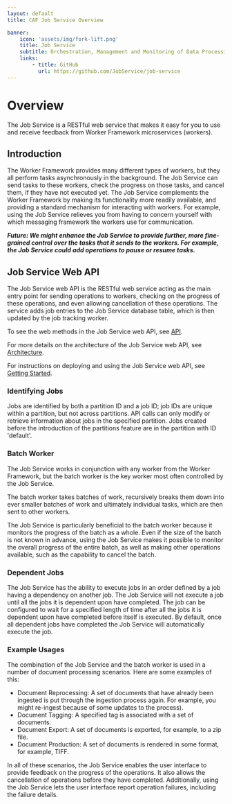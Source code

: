 ```yaml
---
layout: default
title: CAF Job Service Overview

banner:
    icon: 'assets/img/fork-lift.png'
    title: Job Service
    subtitle: Orchestration, Management and Monitoring of Data Processing
    links:
        - title: GitHub
          url: https://github.com/JobService/job-service
---
```


# Overview

The Job Service is a RESTful web service that makes it easy for you to use and receive feedback from Worker Framework microservices (workers).

## Introduction
The Worker Framework provides many different types of workers, but they all perform tasks asynchronously in the background. The Job Service can send tasks to these workers, check the progress on those tasks, and cancel them, if they have not executed yet. The Job Service complements the Worker Framework by making its functionality more readily available, and providing a standard mechanism for interacting with workers. For example, using the Job Service relieves you from having to concern yourself with which messaging framework the workers use for communication.

**_Future: We might enhance the Job Service to provide further, more fine-grained control over the tasks that it sends to the workers. For example, the Job Service could add operations to pause or resume tasks._**

## Job Service Web API
The Job Service web API is the RESTful web service acting as the main entry point for sending operations to workers, checking on the progress of these operations, and even allowing cancellation of these operations. The service adds job entries to the Job Service database table, which is then updated by the job tracking worker.

To see the web methods in the Job Service web API, see [API](API).

For more details on the architecture of the Job Service web API, see [Architecture](Architecture).

For instructions on deploying and using the Job Service web API, see [Getting Started](Getting-Started).

### Identifying Jobs

Jobs are identified by both a partition ID and a job ID; job IDs are unique within a partition, but not across partitions.  API calls can only modify or retrieve information about jobs in the specified partition.  Jobs created before the introduction of the partitions feature are in the partition with ID 'default'.

### Batch Worker
The Job Service works in conjunction with any worker from the Worker Framework, but the batch worker is the key worker most often controlled by the Job Service.

The batch worker takes batches of work, recursively breaks them down into ever smaller batches of work and ultimately individual tasks, which are then sent to other workers.

The Job Service is particularly beneficial to the batch worker because it monitors the progress of the batch as a whole. Even if the size of the batch is not known in advance, using the Job Service makes it possible to monitor the overall progress of the entire batch, as well as making other operations available, such as the capability to cancel the batch.

### Dependent Jobs
The Job Service has the ability to execute jobs in an order defined by a job having a dependency on another job.  The Job Service will not execute a job until all the jobs it is dependent upon have completed.  The job can be configured to wait for a specified length of time after all the jobs it is dependent upon have completed before itself is executed. By default, once all dependent jobs have completed the Job Service will automatically execute the job.

### Example Usages
The combination of the Job Service and the batch worker is used in a number of document processing scenarios. Here are some examples of this:

- Document Reprocessing: A set of documents that have already been ingested is put through the ingestion process again. For example, you might re-ingest because of some updates to the process).
- Document Tagging: A specified tag is associated with a set of documents.
- Document Export: A set of documents is exported, for example, to a zip file.
- Document Production: A set of documents is rendered in some format, for example, TIFF.

In all of these scenarios, the Job Service enables the user interface to provide feedback on the progress of the operations. It also allows the cancellation of operations before they have completed. Additionally, using the Job Service lets the user interface report operation failures, including the failure details.

